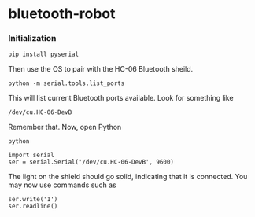 # bluetooth-robot

### Initialization
```
pip install pyserial
```
Then use the OS to pair with the HC-06 Bluetooth sheild.
```
python -m serial.tools.list_ports
```
This will list current Bluetooth ports available. Look for something like
```
/dev/cu.HC-06-DevB
```
Remember that.
Now, open Python
```
python
```
```
import serial
ser = serial.Serial('/dev/cu.HC-06-DevB', 9600)
```
The light on the shield should go solid, indicating that it is connected.
You may now use commands such as
```
ser.write('1')
ser.readline()
```
